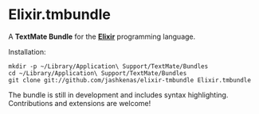# Elixir.tmbundle

A **TextMate Bundle** for the [**Elixir**](http://github.com/josevalim/elixir) programming language.

Installation:

    mkdir -p ~/Library/Application\ Support/TextMate/Bundles
    cd ~/Library/Application\ Support/TextMate/Bundles
    git clone git://github.com/jashkenas/elixir-tmbundle Elixir.tmbundle

The bundle is still in development and includes syntax highlighting. Contributions and extensions are welcome!